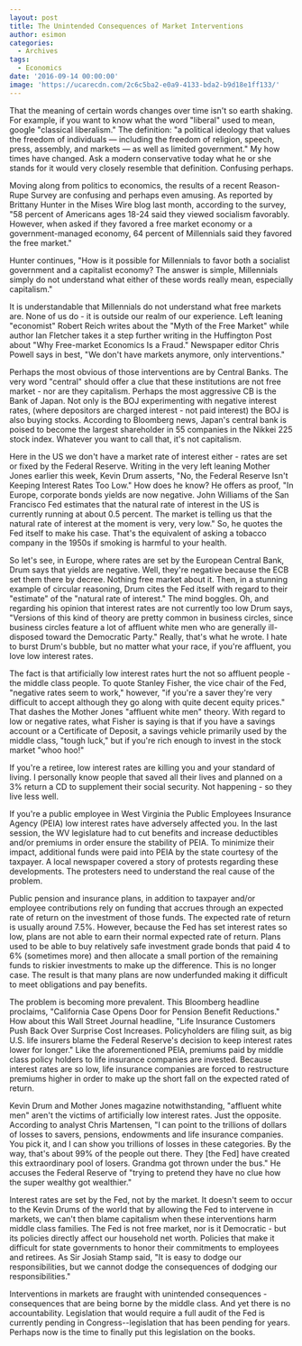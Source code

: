 ```yaml
---
layout: post
title: The Unintended Consequences of Market Interventions
author: esimon
categories:
  - Archives
tags:
  - Economics
date: '2016-09-14 00:00:00'
image: 'https://ucarecdn.com/2c6c5ba2-e0a9-4133-bda2-b9d18e1ff133/'
---
```

That the meaning of certain words changes over time isn't so earth shaking. For example, if you want to know what the word "liberal" used to mean, google "classical liberalism." The definition: "a political ideology that values the freedom of individuals — including the freedom of religion, speech, press, assembly, and markets — as well as limited government." My how times have changed. Ask a modern conservative today what he or she stands for it would very closely resemble that definition. Confusing perhaps. 

Moving along from politics to economics, the results of a recent Reason-Rupe Survey are confusing and perhaps even amusing. As reported by Brittany Hunter in the Mises Wire blog last month, according to the survey, "58 percent of Americans ages 18-24 said they viewed socialism favorably. However, when asked if they favored a free market economy or a government-managed economy, 64 percent of Millennials said they favored the free market."

Hunter continues, "How is it possible for Millennials to favor both a socialist government and a capitalist economy? The answer is simple, Millennials simply do not understand what either of these words really mean, especially capitalism." 

It is understandable that Millennials do not understand what free markets are. None of us do - it is outside our realm of our experience. Left leaning "economist" Robert Reich writes about the "Myth of the Free Market" while author Ian Fletcher takes it a step further writing in the Huffington Post about "Why Free-market Economics Is a Fraud." Newspaper editor Chris Powell says in best, "We don't have markets anymore, only interventions." 

Perhaps the most obvious of those interventions are by Central Banks. The very word "central" should offer a clue that these institutions are not free market - nor are they capitalism. Perhaps the most aggressive CB is the Bank of Japan. Not only is the BOJ experimenting with negative interest rates, (where depositors are charged interest - not paid interest) the BOJ is also buying stocks. According to Bloomberg news, Japan's central bank is poised to become the largest shareholder in 55 companies in the Nikkei 225 stock index. Whatever you want to call that, it's not capitalism. 

Here in the US we don't have a market rate of interest either - rates are set or fixed by the Federal Reserve. Writing in the very left leaning Mother Jones earlier this week, Kevin Drum asserts, "No, the Federal Reserve Isn't Keeping Interest Rates Too Low." How does he know? He offers as proof, "In Europe, corporate bonds yields are now negative. John Williams of the San Francisco Fed estimates that the natural rate of interest in the US is currently running at about 0.5 percent. The market is telling us that the natural rate of interest at the moment is very, very low." So, he quotes the Fed itself to make his case. That's the equivalent of asking a tobacco company in the 1950s if smoking is harmful to your health. 

So let's see, in Europe, where rates are set by the European Central Bank, Drum says that yields are negative. Well, they're negative because the ECB set them there by decree. Nothing free market about it. Then, in a stunning example of circular reasoning, Drum cites the Fed itself with regard to their "estimate" of the "natural rate of interest." The mind boggles. Oh, and regarding his opinion that interest rates are not currently too low Drum says, "Versions of this kind of theory are pretty common in business circles, since business circles feature a lot of affluent white men who are generally ill-disposed toward the Democratic Party." Really, that's what he wrote. I hate to burst Drum's bubble, but no matter what your race, if you're affluent, you love low interest rates. 

The fact is that artificially low interest rates hurt the not so affluent people - the middle class people. To quote Stanley Fisher, the vice chair of the Fed, "negative rates seem to work," however, "if you're a saver they're very difficult to accept although they go along with quite decent equity prices." That dashes the Mother Jones "affluent white men" theory. With regard to low or negative rates, what Fisher is saying is that if you have a savings account or a Certificate of Deposit, a savings vehicle primarily used by the middle class, "tough luck," but if you're rich enough to invest in the stock market "whoo hoo!"

If you're a retiree, low interest rates are killing you and your standard of living. I personally know people that saved all their lives and planned on a 3% return a CD to supplement their social security. Not happening - so they live less well. 

If you're a public employee in West Virginia the Public Employees Insurance Agency (PEIA) low interest rates have adversely affected you. In the last session, the WV legislature had to cut benefits and increase deductibles and/or premiums in order ensure the stability of PEIA. To minimize their impact, additional funds were paid into PEIA by the state courtesy of the taxpayer. A local newspaper covered a story of protests regarding these developments. The protesters need to understand the real cause of the problem. 

Public pension and insurance plans, in addition to taxpayer and/or employee contributions rely on funding that accrues through an expected rate of return on the investment of those funds. The expected rate of return is usually around 7.5%. However, because the Fed has set interest rates so low, plans are not able to earn their normal expected rate of return. Plans used to be able to buy relatively safe investment grade bonds that paid 4 to 6% (sometimes more) and then allocate a small portion of the remaining funds to riskier investments to make up the difference. This is no longer case. The result is that many plans are now underfunded making it difficult to meet obligations and pay benefits. 

The problem is becoming more prevalent. This Bloomberg headline proclaims, "California Case Opens Door for Pension Benefit Reductions." How about this Wall Street Journal headline, "Life Insurance Customers Push Back Over Surprise Cost Increases. Policyholders are filing suit, as big U.S. life insurers blame the Federal Reserve's decision to keep interest rates lower for longer." Like the aforementioned PEIA, premiums paid by middle class policy holders to life insurance companies are invested. Because interest rates are so low, life insurance companies are forced to restructure premiums higher in order to make up the short fall on the expected rated of return. 

Kevin Drum and Mother Jones magazine notwithstanding, "affluent white men" aren't the victims of artificially low interest rates. Just the opposite. According to analyst Chris Martensen, "I can point to the trillions of dollars of losses to savers, pensions, endowments and life insurance companies. You pick it, and I can show you trillions of losses in these categories. By the way, that's about 99% of the people out there. They [the Fed] have created this extraordinary pool of losers. Grandma got thrown under the bus." He accuses the Federal Reserve of "trying to pretend they have no clue how the super wealthy got wealthier."

Interest rates are set by the Fed, not by the market. It doesn't seem to occur to the Kevin Drums of the world that by allowing the Fed to intervene in markets, we can't then blame capitalism when these interventions harm middle class families. The Fed is not free market, nor is it Democratic - but its policies directly affect our household net worth. Policies that make it difficult for state governments to honor their commitments to employees and retirees. As Sir Josiah Stamp said, "It is easy to dodge our responsibilities, but we cannot dodge the consequences of dodging our responsibilities." 

Interventions in markets are fraught with unintended consequences - consequences that are being borne by the middle class. And yet there is no accountability. Legislation that would require a full audit of the Fed is currently pending in Congress--legislation that has been pending for years. Perhaps now is the time to finally put this legislation on the books. 

